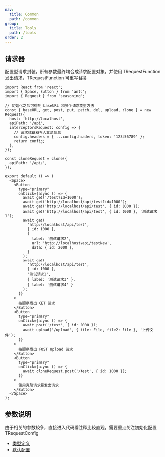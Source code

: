 ```yaml
---
nav:
  title: Common
  path: /common
group:
  title: Tools
  path: /tools
order: 2
---
```


## 请求器

配置型请求封装，所有参数最终均合成请求配置对象，并使用 TRequestFunction 发出请求，TRequestFunction 可重写替换

```tsx
import React from 'react';
import { Space, Button } from 'antd';
import { Request } from 'seasoning';

// 初始化之后可得到 baseURL 和多个请求类型方法
const { baseURL, get, post, put, patch, del, upload, clone } = new Request({
  host: 'http://localhost',
  apiPath: '/api',
  interceptorsRequest: config => {
    // 请求拦截器写入登录信息
    config.headers = { ...config.headers, token: '123456789' };
    return config;
  },
});

const cloneRequest = clone({
  apiPath: '/apis',
});

export default () => (
  <Space>
    <Button
      type="primary"
      onClick={async () => {
        await get('/test?id=1000');
        await get('http://localhost/api/test?id=1000');
        await get('http://localhost/api/test', { id: 1000 });
        await get('http://localhost/api/test', { id: 1000 }, '测试请求1');
        await get(
          'http://localhost/api/test',
          { id: 1000 },
          {
            label: '测试请求2',
            url: 'http://localhost/api/testNew',
            data: { id: 2000 },
          }
        );
        await get(
          'http://localhost/api/test',
          { id: 1000 },
          '测试请求1',
          { label: '测试请求3' },
          { label: '测试请求4' }
        );
      }}
    >
      按顺序发出 GET 请求
    </Button>
    <Button
      type="primary"
      onClick={async () => {
        await post('/test', { id: 1000 });
        await upload('/upload', { file: File, file2: File }, '上传文件');
      }}
    >
      按顺序发出 POST Upload 请求
    </Button>
    <Button
      type="primary"
      onClick={async () => {
        await cloneRequest.post('/test', { id: 1000 });
      }}
    >
      使用克隆请求器发出请求
    </Button>
  </Space>
);
```

## 参数说明

由于相关的参数较多，直接进入代码看注释比较直观，需要重点关注初始化配置 TRequestConfig

- [类型定义](https://github.com/dyb881/seasoning/blob/master/src/request/types.ts)
- [默认配置](https://github.com/dyb881/seasoning/blob/master/src/request/config.ts)
